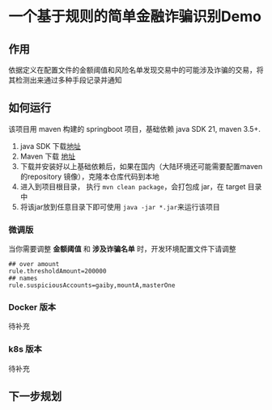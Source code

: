 # 一个基于规则的简单金融诈骗识别Demo


## 作用
依据定义在配置文件的金额阈值和风险名单发现交易中的可能涉及诈骗的交易，将其检测出来通过多种手段记录并通知

## 如何运行
该项目用 maven 构建的 springboot 项目，基础依赖  java SDK 21, maven 3.5+.  
1. java SDK 下载[地址](https://docs.aws.amazon.com/corretto/latest/corretto-21-ug/downloads-list.html)  
2. Maven 下载 [地址](https://maven.apache.org/download.cgi)  
3. 下载并安装好以上基础依赖后，如果在国内（大陆环境还可能需要配置maven的repository 镜像），克隆本仓库代码到本地
4. 进入到项目根目录， 执行 `mvn clean package`，会打包成 jar，在 target 目录中
5. 将该jar放到任意目录下即可使用 `java -jar *.jar`来运行该项目

### 微调版
当你需要调整 **金额阈值** 和 **涉及诈骗名单** 时，开发环境配置文件下请调整 
```
## over amount
rule.thresholdAmount=200000
## names
rule.suspiciousAccounts=gaiby,mountA,masterOne
```
### Docker 版本
待补充
### k8s 版本
待补充
## 下一步规划
